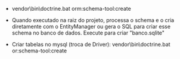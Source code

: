 - vendor\bin\doctrine.bat orm:schema-tool:create
- Quando executado na raiz do projeto, processa o schema e o cria diretamente com o EntityManager ou gera o SQL para criar esse schema no banco de dados. Execute para criar "banco.sqlite"


- Criar tabelas no mysql (troca de Driver): vendor\bin\doctrine.bat or:schema-tool:create